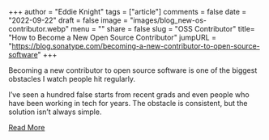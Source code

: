 +++
author = "Eddie Knight"
tags = ["article"]
comments = false
date = "2022-09-22"
draft = false
image = "images/blog_new-os-contributor.webp"
menu = ""
share = false
slug = "OSS Contributor"
title= "How to Become a New Open Source Contributor"
jumpURL = "https://blog.sonatype.com/becoming-a-new-contributor-to-open-source-software"
+++

Becoming a new contributor to open source software is one of the biggest obstacles I watch people hit regularly.

I’ve seen a hundred false starts from recent grads and even people who have been working in tech for years. The obstacle is consistent, but the solution isn’t always simple.

[Read More](https://blog.sonatype.com/becoming-a-new-contributor-to-open-source-software)

